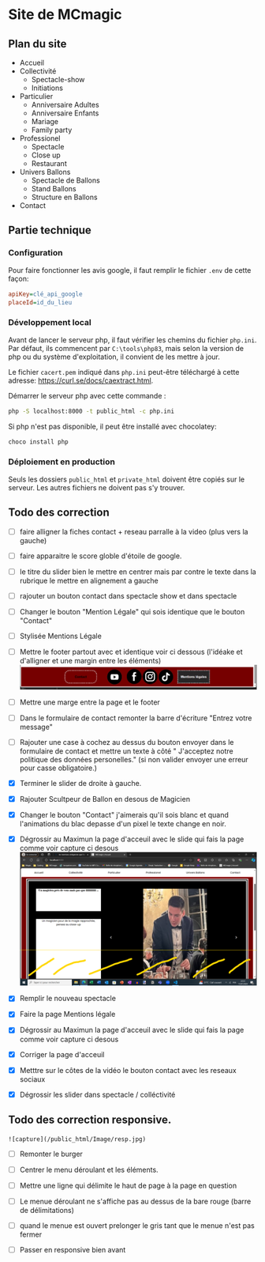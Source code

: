 # Site de MCmagic

## Plan du site

- Accueil
- Collectivité
    - Spectacle-show
    - Initiations
- Particulier
    - Anniversaire Adultes
    - Anniversaire Enfants
    - Mariage
    - Family party
- Professionel
    - Spectacle
    - Close up
    - Restaurant
- Univers Ballons
    - Spectacle de Ballons
    - Stand Ballons
    - Structure en Ballons
- Contact

## Partie technique
### Configuration
Pour faire fonctionner les avis google, il faut remplir le fichier `.env` de cette façon:
```ini
apiKey=clé_api_google
placeId=id_du_lieu
```
### Développement local
Avant de lancer le serveur php, il faut vérifier les chemins du fichier `php.ini`. Par défaut, ils commencent par `C:\tools\php83`, mais selon la version de php ou du système d'exploitation, il convient de les mettre à jour.

Le fichier `cacert.pem` indiqué dans `php.ini` peut-être téléchargé à cette adresse: https://curl.se/docs/caextract.html.

Démarrer le serveur php avec cette commande :
```sh
php -S localhost:8000 -t public_html -c php.ini
```

Si php n'est pas disponible, il peut être installé avec chocolatey:
```sh
choco install php
```

### Déploiement en production
Seuls les dossiers `public_html` et `private_html` doivent être copiés sur le serveur.
Les autres fichiers ne doivent pas s'y trouver. 

## Todo des correction

 - [ ] faire alligner la fiches contact + reseau parralle à la video (plus vers la gauche)
 - [ ] faire apparaitre le score globle d'étoile de google.
 - [ ] le titre du slider bien le mettre en centrer mais par contre le texte dans la rubrique le mettre en alignement a gauche


 - [ ] rajouter un bouton contact dans spectacle show et dans spectacle

 
 - [ ] Changer le bouton "Mention Légale"  qui sois identique que le bouton "Contact"
 - [ ] Stylisée Mentions Légale
 - [ ] Mettre le footer partout avec et identique voir ci dessous (l'idéake et d'alligner et une margin entre les éléments)
 ![capture](/public_html/Image/footer.jpg)
 - [ ] Mettre une marge entre la page et le footer

 - [ ] Dans le formulaire de contact remonter la barre d'écriture "Entrez votre message"
 - [ ] Rajouter une case à cochez au dessus du bouton envoyer dans le formulaire de contact et mettre un texte à côté " J'acceptez notre politique des données personelles." (si non valider envoyer une erreur pour casse obligatoire.)

  - [x] Terminer le slider de droite à gauche.
  - [x] Rajouter Scultpeur de Ballon en desous de Magicien
  - [x] Changer le bouton "Contact" j'aimerais qu'il sois blanc et quand l'animations du blac depasse d'un pixel le texte change en noir.
  - [x] Dégrossir au Maximun la page d'acceuil avec le slide qui fais la page comme voir capture ci desous ![capture](/public_html/Image/test.jpg)
  - [x] Remplir le nouveau spectacle
  - [x] Faire la page Mentions légale 
  - [x] Dégrossir au Maximun la page d'acceuil avec le slide qui fais la page comme voir capture ci desous
  - [X] Corriger la page d'acceuil
  - [x] Metttre sur le côtes de la vidéo le bouton contact avec les reseaux sociaux
  - [x] Dégrossir les slider dans spectacle / colléctivité

  ## Todo des correction responsive.

    ![capture](/public_html/Image/resp.jpg)
   - [ ] Remonter le burger
   - [ ] Centrer le menu déroulant et les éléments.
   - [ ] Mettre une ligne qui délimite le haut de page à la page en question
   - [ ] Le menue déroulant ne s'affiche pas au dessus de la bare rouge (barre de délimitations)
   - [ ] quand le menue est ouvert prelonger le gris tant que le menue n'est pas fermer
   - [ ] Passer en responsive bien avant 
   




